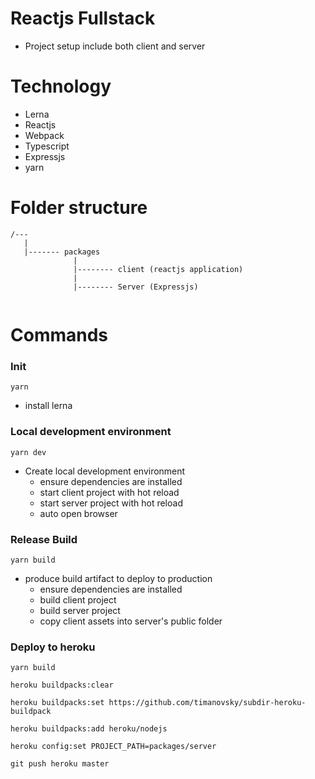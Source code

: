 # Reactjs Fullstack
- Project setup include both client and server

# Technology
- Lerna
- Reactjs
- Webpack
- Typescript
- Expressjs
- yarn

# Folder structure
```
/---
   |
   |------- packages
              |
              |-------- client (reactjs application)
              |           
              |-------- Server (Expressjs)
   
```

# Commands
### Init
```
yarn
```
- install lerna

### Local development environment
```
yarn dev
```
- Create local development environment
    - ensure dependencies are installed
    - start client project with hot reload
    - start server project with hot reload
    - auto open browser

### Release Build
```
yarn build
```
- produce build artifact to deploy to production
    - ensure dependencies are installed
    - build client project
    - build server project
    - copy client assets into server's public folder

### Deploy to heroku
```
yarn build

heroku buildpacks:clear

heroku buildpacks:set https://github.com/timanovsky/subdir-heroku-buildpack

heroku buildpacks:add heroku/nodejs 

heroku config:set PROJECT_PATH=packages/server

git push heroku master
```